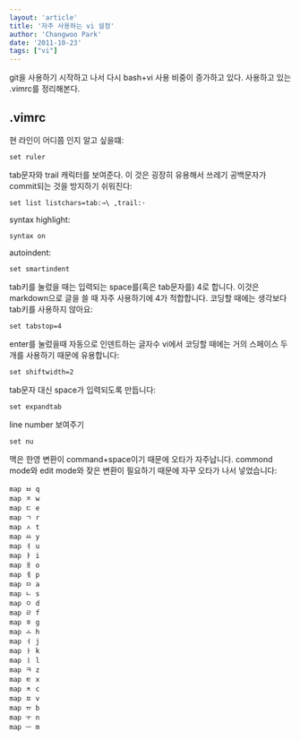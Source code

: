 ```yaml
---
layout: 'article'
title: '자주 사용하는 vi 설정'
author: 'Changwoo Park'
date: '2011-10-23'
tags: ["vi"]
---
```


git을 사용하기 시작하고 나서 다시 bash+vi 사용 비중이 증가하고 있다. 사용하고 있는 .vimrc를 정리해본다.

## .vimrc

현 라인이 어디쯤 인지 알고 싶을떄:

    set ruler

tab문자와 trail 캐릭터를 보여준다. 이 것은 굉장히 유용해서 쓰레기 공백문자가 commit되는 것을 방지하기 쉬워진다:

    set list listchars=tab:→\ ,trail:·

syntax highlight:

    syntax on

autoindent:

    set smartindent

tab키를 눌렀을 때는 입력되는 space를(혹은 tab문자를) 4로 합니다. 이것은 markdown으로 글을 쓸 때 자주 사용하기에 4가 적합합니다. 코딩할 때에는 생각보다 tab키를 사용하지 않아요:

    set tabstop=4

enter를 눌렀을때 자동으로 인덴트하는 글자수 vi에서 코딩할 때에는 거의 스페이스 두개를 사용하기 때문에 유용합니다:

    set shiftwidth=2

tab문자 대신 space가 입력되도록 만듭니다:

    set expandtab

line number 보여주기

    set nu

맥은 한영 변환이 command+space이기 때문에 오타가 자주납니다. commond mode와 edit mode와 잦은 변환이 필요하기 때문에 자꾸 오타가 나서 넣었습니다:

    map ㅂ q
    map ㅈ w
    map ㄷ e
    map ㄱ r
    map ㅅ t
    map ㅛ y
    map ㅕ u
    map ㅑ i
    map ㅐ o
    map ㅔ p
    map ㅁ a
    map ㄴ s
    map ㅇ d
    map ㄹ f
    map ㅎ g
    map ㅗ h
    map ㅓ j
    map ㅏ k
    map ㅣ l
    map ㅋ z
    map ㅌ x
    map ㅊ c
    map ㅍ v
    map ㅠ b
    map ㅜ n
    map ㅡ m

